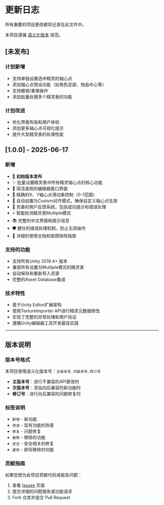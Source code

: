 # 更新日志

所有重要的项目更改都将记录在此文件中。

本项目遵循 [语义化版本](https://semver.org/lang/zh-CN/) 规范。

## [未发布]

### 计划新增
- 支持单独设置选中精灵的轴心点
- 添加轴心点预设功能（如角色足部、物品中心等）
- 支持撤销/重做操作
- 添加批量处理多个精灵表的功能

### 计划改进
- 优化界面布局和用户体验
- 添加更多轴心点可视化提示
- 提升大型精灵表的处理性能

## [1.0.0] - 2025-06-17

### 新增
- 🎉 **初始版本发布**
- ✨ 批量设置精灵表中所有精灵轴心点的核心功能
- 🎨 简洁直观的编辑器窗口界面
- 🎯 精确的X、Y轴心点滑动条控制（0-1范围）
- 🔧 自动设置为Custom对齐模式，确保自定义轴心点生效
- 💬 完善的用户反馈系统，包括成功提示和错误处理
- ⚡ 智能检测精灵表Multiple模式
- 📚 完整的中文界面和提示信息
- 🛡️ 健壮的错误处理机制，防止无效操作
- 📖 详细的使用文档和故障排除指南

### 支持的功能
- 支持所有Unity 2019.4+ 版本
- 兼容所有设置为Multiple模式的精灵表
- 自动保存和重新导入资源
- 完整的Asset Database集成

### 技术特性
- 基于Unity Editor扩展架构
- 使用TextureImporter API进行精灵元数据修改
- 实现了完整的异常处理和用户验证
- 遵循Unity编辑器工具开发最佳实践

---

## 版本说明

### 版本号格式
本项目使用语义化版本号：`主版本号.次版本号.修订号`

- **主版本号**：进行不兼容的API更改时
- **次版本号**：添加向后兼容的新功能时  
- **修订号**：进行向后兼容的问题修复时

### 标签说明
- `新增` - 新功能
- `改进` - 现有功能的改善
- `修复` - 问题修复
- `删除` - 移除的功能
- `安全` - 安全相关的修复
- `废弃` - 即将移除的功能

### 贡献指南
如果您想为此项目贡献代码或报告问题：
1. 查看 [Issues](https://github.com/yourusername/SimpleSpriteSheetPivotEditor/issues) 页面
2. 提交详细的问题报告或功能请求
3. Fork 仓库并提交 Pull Request